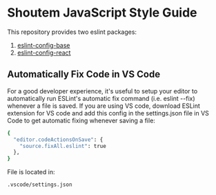 # Shoutem JavaScript Style Guide

This repository provides two eslint packages:

1. [eslint-config-base](https://github.com/shoutem/eslint-config/tree/develop/packages/eslint-config-base)
2. [eslint-config-react](https://github.com/shoutem/eslint-config/tree/develop/packages/eslint-config-react)

## Automatically Fix Code in VS Code

For a good developer experience, it's useful to setup your editor to automatically run ESLint's automatic fix command (i.e. eslint --fix) whenever a file is saved. If you are using VS code, download ESLint extension for VS code and add this config in the settings.json file in VS Code to get automatic fixing whenever saving a file:

```sh
{
  "editor.codeActionsOnSave": {
    "source.fixAll.eslint": true
  },
}
```

File is located in:

```sh
.vscode/settings.json
```
